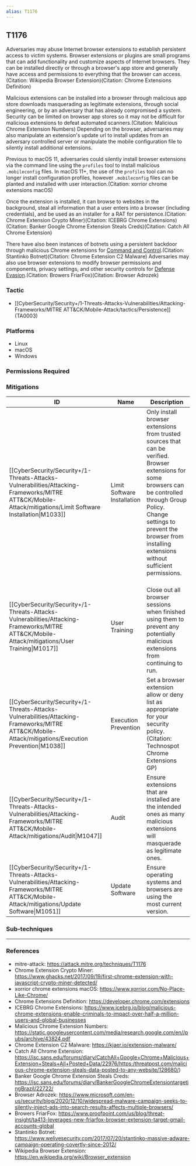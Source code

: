 ```yaml
---
alias: T1176
---
```


## T1176

Adversaries may abuse Internet browser extensions to establish persistent access to victim systems. Browser extensions or plugins are small programs that can add functionality and customize aspects of Internet browsers. They can be installed directly or through a browser's app store and generally have access and permissions to everything that the browser can access.(Citation: Wikipedia Browser Extension)(Citation: Chrome Extensions Definition)

Malicious extensions can be installed into a browser through malicious app store downloads masquerading as legitimate extensions, through social engineering, or by an adversary that has already compromised a system. Security can be limited on browser app stores so it may not be difficult for malicious extensions to defeat automated scanners.(Citation: Malicious Chrome Extension Numbers) Depending on the browser, adversaries may also manipulate an extension's update url to install updates from an adversary controlled server or manipulate the mobile configuration file to silently install additional extensions.

Previous to macOS 11, adversaries could silently install browser extensions via the command line using the <code>profiles</code> tool to install malicious <code>.mobileconfig</code> files. In macOS 11+, the use of the <code>profiles</code> tool can no longer install configuration profiles, however <code>.mobileconfig</code> files can be planted and installed with user interaction.(Citation: xorrior chrome extensions macOS)

Once the extension is installed, it can browse to websites in the background, steal all information that a user enters into a browser (including credentials), and be used as an installer for a RAT for persistence.(Citation: Chrome Extension Crypto Miner)(Citation: ICEBRG Chrome Extensions)(Citation: Banker Google Chrome Extension Steals Creds)(Citation: Catch All Chrome Extension)

There have also been instances of botnets using a persistent backdoor through malicious Chrome extensions for [Command and Control](https://attack.mitre.org/tactics/TA0011).(Citation: Stantinko Botnet)(Citation: Chrome Extension C2 Malware) Adversaries may also use browser extensions to modify browser permissions and components, privacy settings, and other security controls for [Defense Evasion](https://attack.mitre.org/tactics/TA0005).(Citation: Browers FriarFox)(Citation: Browser Adrozek) 


### Tactic
- [[CyberSecurity/Security+/1-Threats-Attacks-Vulnerabilities/Attacking-Frameworks/MITRE ATT&CK/Mobile-Attack/tactics/Persistence]] (TA0003)

### Platforms
- Linux
- macOS
- Windows

### Permissions Required

### Mitigations

| ID | Name | Description |
| --- | --- | --- |
| [[CyberSecurity/Security+/1-Threats-Attacks-Vulnerabilities/Attacking-Frameworks/MITRE ATT&CK/Mobile-Attack/mitigations/Limit Software Installation\|M1033]] | Limit Software Installation | Only install browser extensions from trusted sources that can be verified. Browser extensions for some browsers can be controlled through Group Policy. Change settings to prevent the browser from installing extensions without sufficient permissions. |
| [[CyberSecurity/Security+/1-Threats-Attacks-Vulnerabilities/Attacking-Frameworks/MITRE ATT&CK/Mobile-Attack/mitigations/User Training\|M1017]] | User Training | <br />Close out all browser sessions when finished using them to prevent any potentially malicious extensions from continuing to run. |
| [[CyberSecurity/Security+/1-Threats-Attacks-Vulnerabilities/Attacking-Frameworks/MITRE ATT&CK/Mobile-Attack/mitigations/Execution Prevention\|M1038]] | Execution Prevention | Set a browser extension allow or deny list as appropriate for your security policy. (Citation: Technospot Chrome Extensions GP) |
| [[CyberSecurity/Security+/1-Threats-Attacks-Vulnerabilities/Attacking-Frameworks/MITRE ATT&CK/Mobile-Attack/mitigations/Audit\|M1047]] | Audit |  Ensure extensions that are installed are the intended ones as many malicious extensions will masquerade as legitimate ones. |
| [[CyberSecurity/Security+/1-Threats-Attacks-Vulnerabilities/Attacking-Frameworks/MITRE ATT&CK/Mobile-Attack/mitigations/Update Software\|M1051]] | Update Software | Ensure operating systems and browsers are using the most current version.  |

### Sub-techniques


---
### References

- mitre-attack: https://attack.mitre.org/techniques/T1176
- Chrome Extension Crypto Miner: https://www.ghacks.net/2017/09/19/first-chrome-extension-with-javascript-crypto-miner-detected/
- xorrior chrome extensions macOS: https://www.xorrior.com/No-Place-Like-Chrome/
- Chrome Extensions Definition: https://developer.chrome.com/extensions
- ICEBRG Chrome Extensions: https://www.icebrg.io/blog/malicious-chrome-extensions-enable-criminals-to-impact-over-half-a-million-users-and-global-businesses
- Malicious Chrome Extension Numbers: https://static.googleusercontent.com/media/research.google.com/en//pubs/archive/43824.pdf
- Chrome Extension C2 Malware: https://kjaer.io/extension-malware/
- Catch All Chrome Extension: https://isc.sans.edu/forums/diary/CatchAll+Google+Chrome+Malicious+Extension+Steals+All+Posted+Data/22976/https:/threatpost.com/malicious-chrome-extension-steals-data-posted-to-any-website/128680/)
- Banker Google Chrome Extension Steals Creds: https://isc.sans.edu/forums/diary/BankerGoogleChromeExtensiontargetingBrazil/22722/
- Browser Adrozek: https://www.microsoft.com/en-us/security/blog/2020/12/10/widespread-malware-campaign-seeks-to-silently-inject-ads-into-search-results-affects-multiple-browsers/
- Browers FriarFox: https://www.proofpoint.com/us/blog/threat-insight/ta413-leverages-new-friarfox-browser-extension-target-gmail-accounts-global
- Stantinko Botnet: https://www.welivesecurity.com/2017/07/20/stantinko-massive-adware-campaign-operating-covertly-since-2012/
- Wikipedia Browser Extension: https://en.wikipedia.org/wiki/Browser_extension
